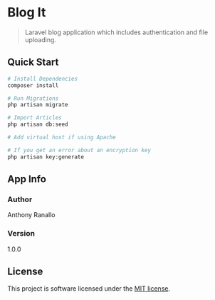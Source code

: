 # Blog It

> Laravel blog application which includes authentication and file uploading.

## Quick Start

```bash
# Install Dependencies
composer install

# Run Migrations
php artisan migrate

# Import Articles
php artisan db:seed

# Add virtual host if using Apache

# If you get an error about an encryption key
php artisan key:generate
```
## App Info

### Author

Anthony Ranallo

### Version

1.0.0

## License

This project is software licensed under the [MIT license](https://opensource.org/licenses/MIT).
